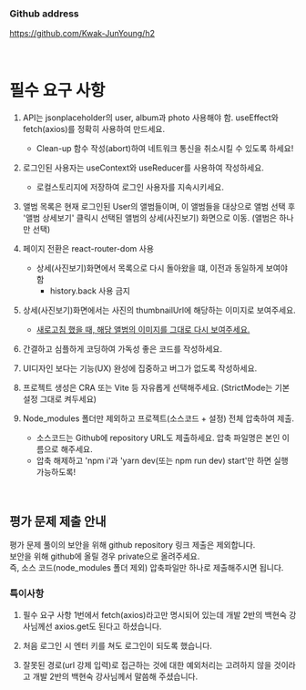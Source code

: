 ### Github address
https://github.com/Kwak-JunYoung/h2

<br>

# 필수 요구 사항

1. API는 jsonplaceholder의 user, album과 photo 사용해야 함. useEffect와 fetch(axios)를 정확히 사용하여 만드세요.
    - Clean-up 함수 작성(abort)하여 네트워크 통신을 취소시킬 수 있도록 하세요!

2. 로그인된 사용자는 useContext와 useReducer를 사용하여 작성하세요.
    - 로컬스토리지에 저장하여 로그인 사용자를 지속시키세요.

3. 앨범 목록은 현재 로그인된 User의 앨범들이며, 이 앨범들을 대상으로 앨범 선택 후 '앨범 상세보기' 클릭시 선택된 앨범의 상세(사진보기) 화면으로 이동. (앨범은 하나만 선택)

4. 페이지 전환은 react-router-dom 사용
    - 상세(사진보기)화면에서 목록으로 다시 돌아왔을 떄, 이전과 동일하게 보여야 함
        - history.back 사용 금지

5. 상세(사진보기)화면에서는 사진의 thumbnailUrl에 해당하는 이미지로 보여주세요.
    - <u>새로고침 했을 때, 해당 앨범의 이미지를 그대로 다시 보여주세요.</u>

6. 간결하고 심플하게 코딩하여 가독성 좋은 코드를 작성하세요.

7. UI디자인 보다는 기능(UX) 완성에 집중하고 버그가 없도록 작성하세요.

8. 프로젝트 생성은 CRA 또는 Vite 등 자유롭게 선택해주세요. (StrictMode는 기본설정 그대로 켜두세요)

9. Node_modules 폴더만 제외하고 프로젝트(소스코드 + 설정) 전체 압축하여 제출.
    - 소스코드는 Github에 repository URL도 제출하세요. 압축 파일명은 본인 이름으로 해주세요.
    - 압축 해제하고 'npm i'과 'yarn dev(또는 npm run dev) start'만 하면 실행 가능하도록!

<br>

## 평가 문제 제출 안내
평가 문제 풀이의 보안을 위해 github repository 링크 제출은 제외합니다.<br>
보안을 위해 github에 올릴 경우 private으로 올려주세요.<br>
즉, 소스 코드(node_modules 폴더 제외) 압축파일만 하나로 제출해주시면 됩니다.

### 특이사항
1. 필수 요구 사항 1번에서 fetch(axios)라고만 명시되어 있는데 개발 2반의 백현숙 강사님께선 axios.get도 된다고 하셨습니다.

2. 처음 로그인 시 엔터 키를 쳐도 로그인이 되도록 했습니다.

3. 잘못된 경로(url 강제 입력)로 접근하는 것에 대한 예외처리는 고려하지 않을 것이라고 개발 2반의 백현숙 강사님께서 말씀해 주셨습니다.


